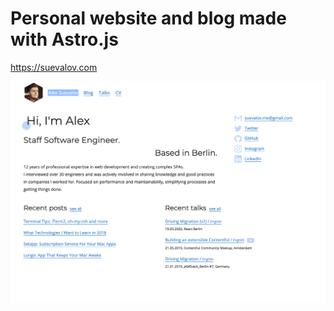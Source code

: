# Personal website and blog made with Astro.js

https://suevalov.com

![Website](./suevalov.com.png 'Website')
